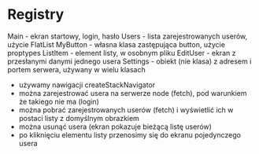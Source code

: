 # Registry
   Main - ekran startowy, login, hasło
   Users - lista zarejestrowanych userów, użycie FlatList
   MyButton - własna klasa zastępująca button, użycie proptypes
   ListItem - element listy, w osobnym pliku
   EditUser - ekran z przesłanymi danymi jednego usera
   Settings - obiekt (nie klasa) z adresem i portem serwera, używany w wielu klasach

- używamy nawigacji createStackNavigator
- można zarejestrować usera na serwerze node (fetch), pod warunkiem że takiego nie ma (login)
- można pobrać zarejestrowanych userów (fetch) i wyświetlić ich w postaci listy z domyślnym obrazkiem 
- można usunąć usera (ekran pokazuje bieżącą listę userów)
- po kliknięciu elementu listy przenosimy się do ekranu pojedynczego usera
